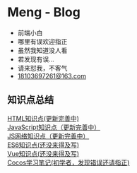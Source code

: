Meng - Blog
======
* 前端小白
* 哪里有误欢迎指正
* 虽然我知道没人看
* 若发现有误…
* 请来怼我，不客气
* 18103697261@163.com

知识点总结
-------
[HTML知识点(更新完善中)](https://github.com/Meng823/Test-Blog/blob/master/md/html_css.md)<br>
[JavaScript知识点（更新完善中）](https://github.com/Meng823/Test-Blog/blob/master/md/JavaScript.md)<br>
[JS网络知识点（更新完善中）](https://github.com/Meng823/Test-Blog/blob/master/md/internet.md)<br>
[ES6知识点(还没来得及写)]()<br>
[Vue知识点(还没来得及写)]()<br>
[Cocos学习笔记(初学者，发现错误还请指正)](https://github.com/Meng823/Test-Blog/blob/master/md/cocos.md)<br>